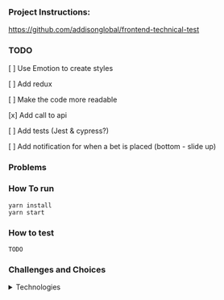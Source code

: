 ### Project Instructions:

https://github.com/addisonglobal/frontend-technical-test

### TODO

[ ] Use Emotion to create styles

[ ] Add redux

[ ] Make the code more readable

[x] Add call to api

[ ] Add tests (Jest & cypress?)

[ ] Add notification for when a bet is placed (bottom - slide up)

### Problems

### How To run

```
yarn install
yarn start
```

### How to test

```
TODO
```

### Challenges and Choices

<details>
<summary>Technologies</summary>
I read that the company uses Emotion, Cypress, TypeScript and Jest alongside React, so I'm using the same stack and learning as i go.
</details>
